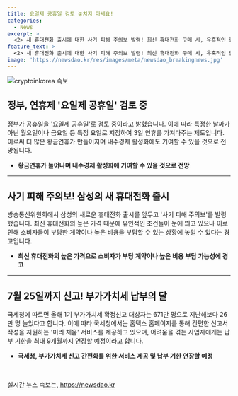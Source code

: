 ```yaml
---
title: 요일제 공휴일 검토 놓치지 마세요!
categories:
  - News
excerpt: >
  <2> 새 휴대전화 출시에 대한 사기 피해 주의보 발령! 최신 휴대전화 구매 시, 유혹적인 할인 및 사은품 광고에 속지 말고 신중하게 선택해야 합니다. 공짜는 없는 법! 소비자 피해 방지에 주의를 기울여야 합니다.
feature_text: >
  <2> 새 휴대전화 출시에 대한 사기 피해 주의보 발령! 최신 휴대전화 구매 시, 유혹적인 할인 및 사은품 광고에 속지 말고 신중하게 선택해야 합니다. 공짜는 없는 법! 소비자 피해 방지에 주의를 기울여야 합니다.
image: 'https://newsdao.kr/res/images/meta/newsdao_breakingnews.jpg'
---
```


<p><img src="https://newsdao.kr/res/images/meta/newsdao_breakingnews.jpg" alt="cryptoinkorea 속보" /></p>

<h2 data-ke-size="size26">정부, 연휴제 '요일제 공휴일' 검토 중</h2>

<p data-ke-size="size16">정부가 공휴일을 '요일제 공휴일'로 검토 중이라고 밝혔습니다. 이에 따라 특정한 날짜가 아닌 월요일이나 금요일 등 특정 요일로 지정하여 3일 연휴를 가져다주는 제도입니다. 이로써 더 많은 황금연휴가 만들어지며 내수경제 활성화에도 기여할 수 있을 것으로 전망됩니다.</p>

<ul>
<li><b>황금연휴가 늘어나며 내수경제 활성화에 기여할 수 있을 것으로 전망</b></li>
</ul>

<hr>

<h2 data-ke-size="size26">사기 피해 주의보! 삼성의 새 휴대전화 출시</h2>

<p data-ke-size="size16">방송통신위원회에서 삼성의 새로운 휴대전화 출시를 앞두고 '사기 피해 주의보'를 발령했습니다. 최신 휴대전화의 높은 가격 때문에 유인적인 조건들이 눈에 띄고 있으나 이로 인해 소비자들이 부당한 계약이나 높은 비용을 부담할 수 있는 상황에 놓일 수 있다는 경고입니다.</p>

<ul>
<li><b>최신 휴대전화의 높은 가격으로 소비자가 부당 계약이나 높은 비용 부담 가능성에 경고</b></li>
</ul>

<hr>

<h2 data-ke-size="size26">7월 25일까지 신고! 부가가치세 납부의 달</h2>

<p data-ke-size="size16">국세청에 따르면 올해 1기 부가가치세 확정신고 대상자는 671만 명으로 지난해보다 26만 명 늘었다고 합니다. 이에 따라 국세청에서는 홈택스 홈페이지를 통해 간편한 신고서 작성을 지원하는 '미리 채움' 서비스를 제공하고 있으며, 어려움을 겪는 사업자에게는 납부 기한을 최대 9개월까지 연장할 예정이라고 합니다.</p>

<ul>
<li><b>국세청, 부가가치세 신고 간편화를 위한 서비스 제공 및 납부 기한 연장할 예정</b></li>
</ul>

<p data-ke-size="size16">&nbsp;</p>
실시간 뉴스 속보는, <a href="https://newsdao.kr" rel="dofollow">https://newsdao.kr</a>


